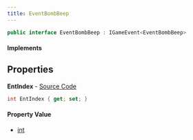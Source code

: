 ```yaml
---
title: EventBombBeep
---
```


```csharp
public interface EventBombBeep : IGameEvent<EventBombBeep>
```

#### Implements

## Properties

**EntIndex** - [Source Code](https://github.com/swiftly-solution/swiftlys2/blob/master/managed/src/SwiftlyS2.Generated/GameEvents/Interfaces/EventBombBeep.cs#L22)

```csharp
int EntIndex { get; set; }
```

#### Property Value

- [int](https://learn.microsoft.com/dotnet/api/system.int32)

